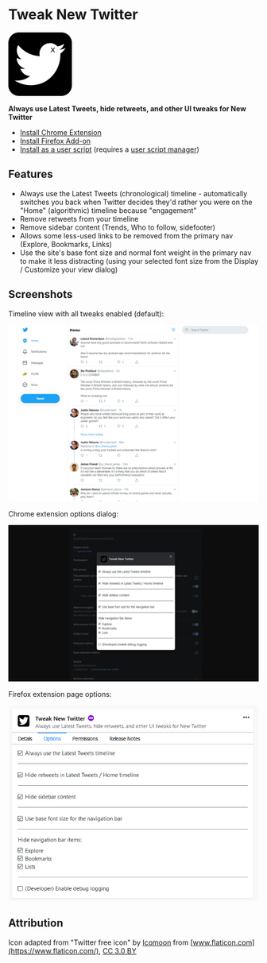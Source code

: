 # Tweak New Twitter

![](icons/icon128.png)

**Always use Latest Tweets, hide retweets, and other UI tweaks for New Twitter**

* [Install Chrome Extension](https://chrome.google.com/webstore/detail/kpmjjdhbcfebfjgdnpjagcndoelnidfj)
* [Install Firefox Add-on](https://addons.mozilla.org/en-US/firefox/addon/tweak-new-twitter/)
* [Install as a user script](https://greasyfork.org/en/scripts/387773-tweak-new-twitter) (requires a [user script manager](https://greasyfork.org/en#home-step-1))

## Features

- Always use the Latest Tweets (chronological) timeline - automatically switches you back when Twitter decides they'd rather you were on the "Home" (algorithmic) timeline because "engagement"
- Remove retweets from your timeline
- Remove sidebar content (Trends, Who to follow, sidefooter)
- Allows some less-used links to be removed from the primary nav (Explore, Bookmarks, Links)
- Use the site's base font size and normal font weight in the primary nav to make it less distracting (using your selected font size from the Display / Customize your view dialog)

## Screenshots

Timeline view with all tweaks enabled (default):

![Screenshot of a New Twitter timeline without retweets, sidebar content, nav links which can be hidden and a less distracting nav style](screenshots/timeline.png)

Chrome extension options dialog:

![Screenshot of the options UI in Chrome](screenshots/chrome_options.png)

Firefox extension page options:

![Screenshot of the options UI in Firefox](screenshots/firefox_options.png)

## Attribution

Icon adapted from "Twitter free icon" by [Icomoon](https://icomoon.io/) from [www.flaticon.com](https://www.flaticon.com/), [CC 3.0 BY](https://creativecommons.org/licenses/by/3.0/)
